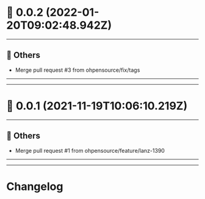 # :confetti_ball: 0.0.2 (2022-01-20T09:02:48.942Z)
- - -
## :newspaper: Others
* Merge pull request #3 from ohpensource/fix/tags
- - -
- - -
# :confetti_ball: 0.0.1 (2021-11-19T10:06:10.219Z)
- - -
## :newspaper: Others
* Merge pull request #1 from ohpensource/feature/lanz-1390
- - -
- - -
# Changelog
